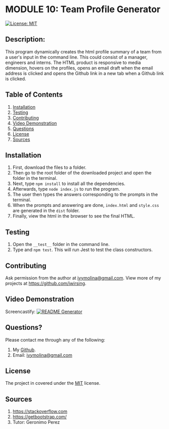 # MODULE 10: Team Profile Generator
[![License: MIT](https://img.shields.io/badge/License-MIT-yellow.svg)](https://opensource.org/licenses/MIT)

##  Description:

This program dynamically creates the html profile summary of a team from a user's input in the command line. This could consist of a manager, engineers and interns. The HTML product is responsive to media dimension, hovers on the profiles, opens an email draft when the email address is clicked and opens the Github link in a new tab when a Github link is clicked.

##  Table of Contents 
1. [Installation](#installation)
2. [Testing](#test) 
3. [Contributing](#contributing) 
4. [Video Demonstration](#test) 
5. [Questions](#questions)
6. [License](#license)
7. [Sources](#sources)


## Installation

1. First, download the files to a folder. 
2. Then go to the root folder of the downloaded project and open the folder in the terminal.
3. Next, type `npm install` to install all the dependencies.
4. Afterwards, type `node index.js` to run the program. 
5. The user then types the answers corresponding to the prompts in the terminal. 
6. When the prompts and answering are done, `index.html` and `style.css` are generated in the `dist` folder. 
7. Finally, view the html in the browser to see the final HTML.


## Testing

1. Open the `__test__` folder in the command line.
2. Type and `npm test`. This will run Jest to test the class constructors.

## Contributing 

Ask permission from the author at ivymolina@gmail.com. View more of my projects at https://github.com/iwirsing. 

## Video Demonstration
Screencastify:
[![README Generator](./utils/images/READMEGenerator.png)](https://drive.google.com/file/d/1e8RSz7mW5LhxNpl5Rf0J1DgEN5VcrY55/view)



## Questions? 

Please contact me through any of the following:

1. My [Github](https://github.com/iwirsing).
2. Email: <a href="mailto:ivymolina@gmail.com">ivymolina@gmail.com</a>

## License

The project in covered under the [MIT](https://opensource.org/licenses/MIT) license.

## Sources
1. https://stackoverflow.com
2. https://getbootstrap.com/
3. Tutor: Geronimo Perez



